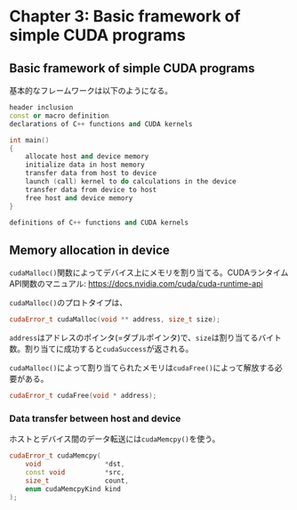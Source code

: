# Chapter 3: Basic framework of simple CUDA programs

## Basic framework of simple CUDA programs

基本的なフレームワークは以下のようになる。

```c++
header inclusion
const or macro definition
declarations of C++ functions and CUDA kernels

int main()
{
    allocate host and device memory
    initialize data in host memory
    transfer data from host to device
    launch (call) kernel to do calculations in the device
    transfer data from device to host
    free host and device memory
}

definitions of C++ functions and CUDA kernels
```

## Memory allocation in device

`cudaMalloc()`関数によってデバイス上にメモリを割り当てる。CUDAランタイムAPI関数のマニュアル: https://docs.nvidia.com/cuda/cuda-runtime-api

`cudaMalloc()`のプロトタイプは、

```c++
cudaError_t cudaMalloc(void ** address, size_t size);
```

`address`はアドレスのポインタ(=ダブルポインタ)で、`size`は割り当てるバイト数。割り当てに成功すると`cudaSuccess`が返される。

`cudaMalloc()`によって割り当てられたメモリは`cudaFree()`によって解放する必要がある。

```c++
cudaError_t cudaFree(void * address);
```

### Data transfer between host and device

ホストとデバイス間のデータ転送には`cudaMemcpy()`を使う。

```c++
cudaError_t cudaMemcpy(
    void                *dst,
    const void          *src,
    size_t              count,
    enum cudaMemcpyKind kind
);
```
